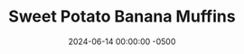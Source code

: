 ---
layout: post
title:  "Sweet Potato Banana Muffins"
date:   2024-06-14 00:00:00 -0500
categories:
- Recipes
- Breakfast
permalink: /recipes/sweet-potato-banana-muffins
image: /assets/Food/Breakfast/Sw Pot Ban Muff/muffin-cover.jpg
ing: muffin-ing
facts: muffin-facts
section1: Base muffins
start2: Cinnamon
section2: Optional add ins
start3: 
section3: 
start4: 
section4: 
start5: 
section5: 
Prep: 10
Rest: 
Cook: 16
Source1: https://www.theleangreenbean.com/sweet-potato-banana-bites/
Source2: 
whisk: https://s.samsungfood.com/qaSWW
tags: 
- banana
- sweet potato
- puree
- pumpkin
- butternut squash
- natural peanut butter
- overripe banana
- peanut butter
- nut butter
- almond butter
- egg
- cinnamon
- breakfast
- muffin
- mini muffin
- chocolate chips
Description: These delicious banana muffins are free of any oils, added sugars, and artificial sweeteners. Just 4 simple ingredients - bananas, sweet potatoes, eggs, and nut butter. These are muffins that are actually a breakfast and not a dessert, and can have any mix-ins you like, such as chopped nuts, fruit, or even dark chocolate.  The nutrition facts below are assuming just the 4 base ingredients; no mix-ins
Instructions: 
- Preheat your oven to 375F and liberally spray a mini muffin tin with oil<br><br>

- In a large bowl, add your cooked sweet potato (without skin) and your ripe banana. Mash with the back of a fork, or mix with a hand mixer. You can also use a food processor<br><br>

- Canned sweet potato or pumpkin puree will work, but I prefer to use my homemade <a href="sweet-potato-puree">Roasted Sweet Potato Puree</a>.  I've never tried with <a href="roasted-butternut-squash-puree">Roasted Butternut Squash Puree</a>, but I don't see why that wouldn't be great as well<br><br>

- You can also use unsweetened applesauce or <a href="apple-spread">No Sugar Added Apple Spread</a> in place of mashed bananas<br><br>

- Add in the eggs and nut butter, and mix until fully combined<br><br>

- Any nut or seed butter will work; here I've used some <a href="natural-peanut-butter">Homemade Natural Nut Butter</a> using a combination of peanuts and pistachios, but almond butter or sunflower seed butter would also work great<br><br>

- Finally, to make it vegan, you can replace the eggs with flax or chia eggs, where 1 tbsp of flax or chia seeds + 3 tbsp water is equivalent to 1 egg.  Mix together in a small bowl and let sit for 5 minutes to thicken before adding to the muffin batter<br><br>

- Add in any additional ingredients if desired. I'll go with cinnamon and almond extract. I'm also going to top them with a few mini chocolate chips<br><br>

- Transfer your batter to the muffin pan, and bake for about 16 minutes at 375F, or until a toothpick comes out clean.  Let cool in the pan for about 30 minutes, before transferring to a wire rack to cool.  Store in the fridge<br><br>
- <center><img src="/assets/Food/Breakfast/Sw Pot Ban Muff/muffin-all.jpg" alt="" class="instruction-image"></center>
---